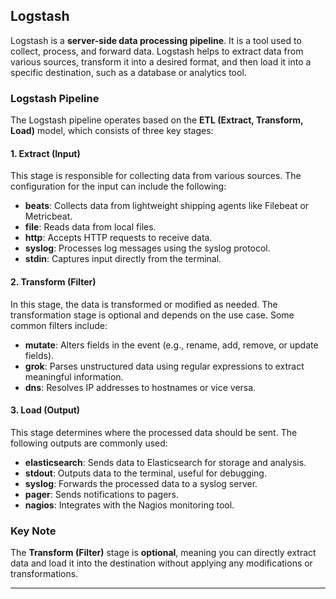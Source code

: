 ## **Logstash**

Logstash is a **server-side data processing pipeline**. It is a tool used to collect, process, and forward data. Logstash helps to extract data from various sources, transform it into a desired format, and then load it into a specific destination, such as a database or analytics tool.

### **Logstash Pipeline**

The Logstash pipeline operates based on the **ETL (Extract, Transform, Load)** model, which consists of three key stages:

#### 1. **Extract** (Input)

This stage is responsible for collecting data from various sources. The configuration for the input can include the following:

- **beats**: Collects data from lightweight shipping agents like Filebeat or Metricbeat.
- **file**: Reads data from local files.
- **http**: Accepts HTTP requests to receive data.
- **syslog**: Processes log messages using the syslog protocol.
- **stdin**: Captures input directly from the terminal.

#### 2. **Transform** (Filter)

In this stage, the data is transformed or modified as needed. The transformation stage is optional and depends on the use case. Some common filters include:

- **mutate**: Alters fields in the event (e.g., rename, add, remove, or update fields).
- **grok**: Parses unstructured data using regular expressions to extract meaningful information.
- **dns**: Resolves IP addresses to hostnames or vice versa.

#### 3. **Load** (Output)

This stage determines where the processed data should be sent. The following outputs are commonly used:

- **elasticsearch**: Sends data to Elasticsearch for storage and analysis.
- **stdout**: Outputs data to the terminal, useful for debugging.
- **syslog**: Forwards the processed data to a syslog server.
- **pager**: Sends notifications to pagers.
- **nagios**: Integrates with the Nagios monitoring tool.

### Key Note  

The **Transform (Filter)** stage is **optional**, meaning you can directly extract data and load it into the destination without applying any modifications or transformations.

  

---